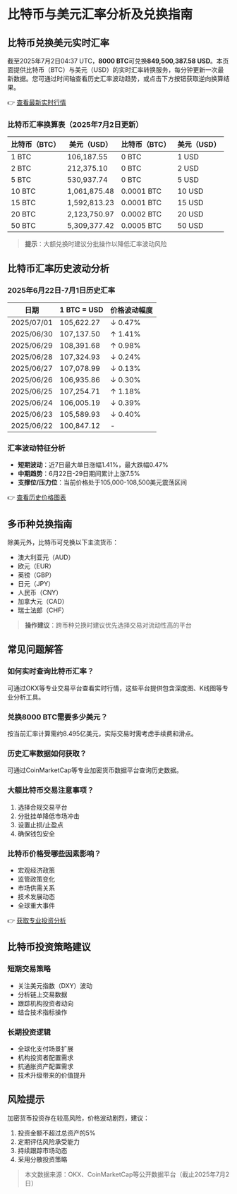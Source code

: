 # 比特币与美元汇率分析及兑换指南

## 比特币兑换美元实时汇率

截至2025年7月2日04:37 UTC，**8000 BTC**可兑换**849,500,387.58 USD**。本页面提供比特币（BTC）与美元（USD）的实时汇率转换服务，每分钟更新一次最新数据。您可通过时间轴查看历史汇率波动趋势，或点击下方按钮获取逆向换算结果。

👉 [查看最新实时行情](https://bit.ly/okx_welcome)

### 比特币汇率换算表（2025年7月2日更新）

| 比特币（BTC） | 美元（USD） | 比特币（BTC） | 美元（USD） |
|--------------|-------------|--------------|-------------|
| 1 BTC        | 106,187.55  | 0 BTC        | 1 USD       |
| 2 BTC        | 212,375.10  | 0 BTC        | 2 USD       |
| 5 BTC        | 530,937.74  | 0 BTC        | 5 USD       |
| 10 BTC       | 1,061,875.48| 0.0001 BTC   | 10 USD      |
| 15 BTC       | 1,592,813.23| 0.0001 BTC   | 15 USD      |
| 20 BTC       | 2,123,750.97| 0.0002 BTC   | 20 USD      |
| 50 BTC       | 5,309,377.42| 0.0005 BTC   | 50 USD      |

> **提示**：大额兑换时建议分批操作以降低汇率波动风险

## 比特币汇率历史波动分析

### 2025年6月22日-7月1日历史汇率

| 日期       | 1 BTC = USD  | 价格波动幅度 |
|------------|--------------|--------------|
| 2025/07/01 | 105,622.27   | ↓ 0.47%      |
| 2025/06/30 | 107,137.50   | ↑ 1.41%      |
| 2025/06/29 | 108,391.68   | ↑ 0.98%      |
| 2025/06/28 | 107,324.93   | ↓ 0.24%      |
| 2025/06/27 | 107,078.99   | ↓ 0.13%      |
| 2025/06/26 | 106,935.86   | ↓ 0.30%      |
| 2025/06/25 | 107,254.71   | ↑ 1.18%      |
| 2025/06/24 | 106,005.19   | ↓ 0.39%      |
| 2025/06/23 | 105,589.93   | ↓ 0.40%      |
| 2025/06/22 | 100,847.12   | -            |

### 汇率波动特征分析
- **短期波动**：近7日最大单日涨幅1.41%，最大跌幅0.47%
- **中期趋势**：6月22日-29日期间累计上涨7.5%
- **支撑位/压力位**：当前价格处于105,000-108,500美元震荡区间

👉 [查看历史价格图表](https://bit.ly/okx_welcome)

## 多币种兑换指南

除美元外，比特币可兑换以下主流货币：
- 澳大利亚元（AUD）
- 欧元（EUR）
- 英镑（GBP）
- 日元（JPY）
- 人民币（CNY）
- 加拿大元（CAD）
- 瑞士法郎（CHF）

> **操作建议**：跨币种兑换时建议优先选择交易对流动性高的平台

## 常见问题解答

### 如何实时查询比特币汇率？
可通过OKX等专业交易平台查看实时行情，这些平台提供包含深度图、K线图等专业分析工具。

### 兑换8000 BTC需要多少美元？
按当前汇率计算需约8.495亿美元，实际交易时需考虑手续费和滑点。

### 历史汇率数据如何获取？
可通过CoinMarketCap等专业加密货币数据平台查询历史数据。

### 大额比特币交易注意事项？
1. 选择合规交易平台
2. 分批挂单降低市场冲击
3. 设置止损/止盈点
4. 确保钱包安全

### 比特币价格受哪些因素影响？
- 宏观经济政策
- 监管政策变化
- 市场供需关系
- 技术发展动态
- 全球重大事件

👉 [获取专业投资分析](https://bit.ly/okx_welcome)

## 比特币投资策略建议

### 短期交易策略
- 关注美元指数（DXY）波动
- 分析链上交易数据
- 跟踪机构投资者动向
- 结合技术指标操作

### 长期投资逻辑
- 全球化支付场景扩展
- 机构投资者配置需求
- 抗通胀资产配置需求
- 技术升级带来的价值提升

## 风险提示
加密货币投资存在较高风险，价格波动剧烈，建议：
1. 投资金额不超过总资产的5%
2. 定期评估风险承受能力
3. 持续跟踪市场动态
4. 采用分散投资策略

> 本文数据来源：OKX、CoinMarketCap等公开数据平台（截止2025年7月2日）